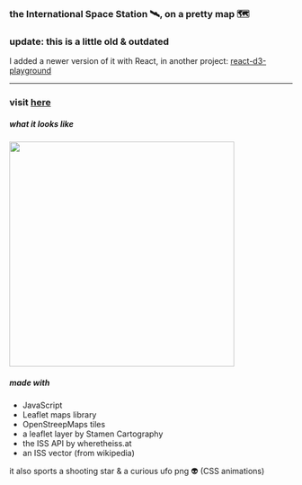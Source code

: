 ### the International Space Station 🛰, on a pretty map 🗺

### update: this is a little old & outdated

I added a newer version of it with React, in another project: [react-d3-playground](https://github.com/Mrtly/react-d3-playground)

<hr/>

### visit [here](https://iss-map.surge.sh/)

##### what it looks like
<img src="screenshot.png" width="400"/>


##### made with
* JavaScript
* Leaflet maps library
* OpenStreepMaps tiles
* a leaflet layer by Stamen Cartography
* the ISS API by wheretheiss.at
* an ISS vector (from wikipedia)

it also sports a shooting star & a curious ufo png 👽 (CSS animations)
